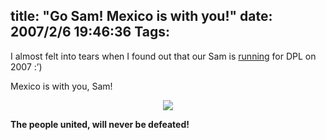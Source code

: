 title: "Go Sam! Mexico is with you!"
date: 2007/2/6 19:46:36
Tags: 
---
<p>I almost felt into tears when I found out that our Sam is <a href="http://sam2007.zoy.org/" target="_blank">running</a> for DPL on 2007 :&#8217;)

Mexico is with you, Sam!
</p>
<p align="center"><img src="http://www.damog.net/files/misc/sam2007mx.gif"/></p>
<strong>The people united, will never be defeated! </strong>
